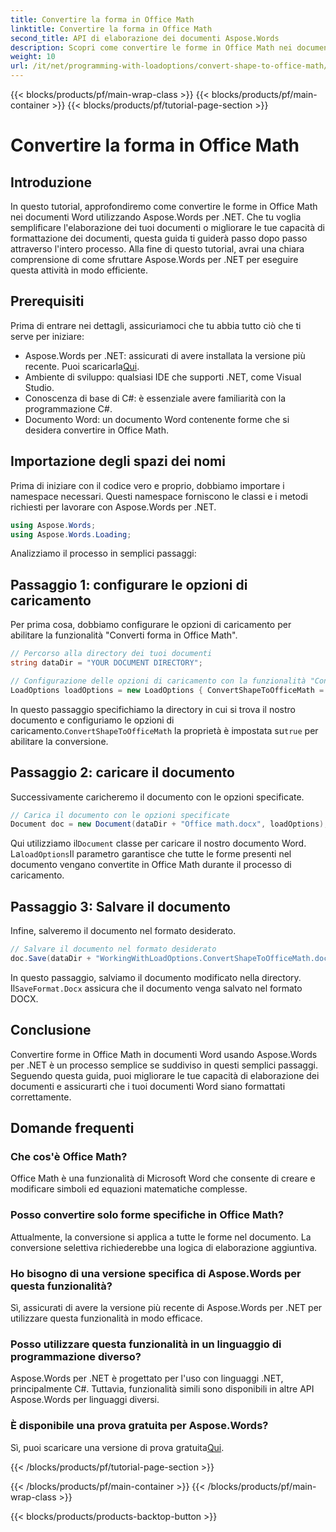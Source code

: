 ```yaml
---
title: Convertire la forma in Office Math
linktitle: Convertire la forma in Office Math
second_title: API di elaborazione dei documenti Aspose.Words
description: Scopri come convertire le forme in Office Math nei documenti Word usando Aspose.Words per .NET con la nostra guida. Migliora la formattazione dei tuoi documenti senza sforzo.
weight: 10
url: /it/net/programming-with-loadoptions/convert-shape-to-office-math/
---
```


{{< blocks/products/pf/main-wrap-class >}}
{{< blocks/products/pf/main-container >}}
{{< blocks/products/pf/tutorial-page-section >}}

# Convertire la forma in Office Math

## Introduzione

In questo tutorial, approfondiremo come convertire le forme in Office Math nei documenti Word utilizzando Aspose.Words per .NET. Che tu voglia semplificare l'elaborazione dei tuoi documenti o migliorare le tue capacità di formattazione dei documenti, questa guida ti guiderà passo dopo passo attraverso l'intero processo. Alla fine di questo tutorial, avrai una chiara comprensione di come sfruttare Aspose.Words per .NET per eseguire questa attività in modo efficiente.

## Prerequisiti

Prima di entrare nei dettagli, assicuriamoci che tu abbia tutto ciò che ti serve per iniziare:

- Aspose.Words per .NET: assicurati di avere installata la versione più recente. Puoi scaricarla[Qui](https://releases.aspose.com/words/net/).
- Ambiente di sviluppo: qualsiasi IDE che supporti .NET, come Visual Studio.
- Conoscenza di base di C#: è essenziale avere familiarità con la programmazione C#.
- Documento Word: un documento Word contenente forme che si desidera convertire in Office Math.

## Importazione degli spazi dei nomi

Prima di iniziare con il codice vero e proprio, dobbiamo importare i namespace necessari. Questi namespace forniscono le classi e i metodi richiesti per lavorare con Aspose.Words per .NET.

```csharp
using Aspose.Words;
using Aspose.Words.Loading;
```

Analizziamo il processo in semplici passaggi:

## Passaggio 1: configurare le opzioni di caricamento

Per prima cosa, dobbiamo configurare le opzioni di caricamento per abilitare la funzionalità "Converti forma in Office Math".

```csharp
// Percorso alla directory dei tuoi documenti
string dataDir = "YOUR DOCUMENT DIRECTORY";

// Configurazione delle opzioni di caricamento con la funzionalità "Converti Shape in Office Math"
LoadOptions loadOptions = new LoadOptions { ConvertShapeToOfficeMath = true };
```

 In questo passaggio specifichiamo la directory in cui si trova il nostro documento e configuriamo le opzioni di caricamento.`ConvertShapeToOfficeMath` la proprietà è impostata su`true` per abilitare la conversione.

## Passaggio 2: caricare il documento

Successivamente caricheremo il documento con le opzioni specificate.

```csharp
// Carica il documento con le opzioni specificate
Document doc = new Document(dataDir + "Office math.docx", loadOptions);
```

 Qui utilizziamo il`Document` classe per caricare il nostro documento Word. La`loadOptions`Il parametro garantisce che tutte le forme presenti nel documento vengano convertite in Office Math durante il processo di caricamento.

## Passaggio 3: Salvare il documento

Infine, salveremo il documento nel formato desiderato.

```csharp
// Salvare il documento nel formato desiderato
doc.Save(dataDir + "WorkingWithLoadOptions.ConvertShapeToOfficeMath.docx", SaveFormat.Docx);
```

 In questo passaggio, salviamo il documento modificato nella directory. Il`SaveFormat.Docx` assicura che il documento venga salvato nel formato DOCX.

## Conclusione

Convertire forme in Office Math in documenti Word usando Aspose.Words per .NET è un processo semplice se suddiviso in questi semplici passaggi. Seguendo questa guida, puoi migliorare le tue capacità di elaborazione dei documenti e assicurarti che i tuoi documenti Word siano formattati correttamente.

## Domande frequenti

### Che cos'è Office Math?  
Office Math è una funzionalità di Microsoft Word che consente di creare e modificare simboli ed equazioni matematiche complesse.

### Posso convertire solo forme specifiche in Office Math?  
Attualmente, la conversione si applica a tutte le forme nel documento. La conversione selettiva richiederebbe una logica di elaborazione aggiuntiva.

### Ho bisogno di una versione specifica di Aspose.Words per questa funzionalità?  
Sì, assicurati di avere la versione più recente di Aspose.Words per .NET per utilizzare questa funzionalità in modo efficace.

### Posso utilizzare questa funzionalità in un linguaggio di programmazione diverso?  
Aspose.Words per .NET è progettato per l'uso con linguaggi .NET, principalmente C#. Tuttavia, funzionalità simili sono disponibili in altre API Aspose.Words per linguaggi diversi.

### È disponibile una prova gratuita per Aspose.Words?  
 Sì, puoi scaricare una versione di prova gratuita[Qui](https://releases.aspose.com/).

{{< /blocks/products/pf/tutorial-page-section >}}

{{< /blocks/products/pf/main-container >}}
{{< /blocks/products/pf/main-wrap-class >}}

{{< blocks/products/products-backtop-button >}}
